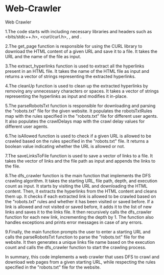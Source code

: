 # Web-Crawler

Web Crawler

1.The code starts with including necessary libraries and headers such as <bits/stdc++.h>, <curl/curl.h>, <regex>, and <chrono>.

2.The get_page function is responsible for using the CURL library to download the HTML content of a given URL and save it to a file. It takes the URL and the name of the file as input.

3.The extract_hyperlinks function is used to extract all the hyperlinks present in an HTML file. It takes the name of the HTML file as input and returns a vector of strings representing the extracted hyperlinks.

4.The cleanUp function is used to clean up the extracted hyperlinks by removing any unnecessary characters or spaces. It takes a vector of strings representing the hyperlinks as input and modifies it in-place.

5.The parseRobotsTxt function is responsible for downloading and parsing the "robots.txt" file for the given website. It populates the robotsTxtRules map with the rules specified in the "robots.txt" file for different user agents. It also populates the crawlDelays map with the crawl delay values for different user agents.

6.The isAllowed function is used to check if a given URL is allowed to be crawled based on the rules specified in the "robots.txt" file. It returns a boolean value indicating whether the URL is allowed or not.

7.The saveLinksToFile function is used to save a vector of links to a file. It takes the vector of links and the file path as input and appends the links to the file.

8.The dfs_crawler function is the main function that implements the DFS crawling algorithm. It takes the starting URL, file path, depth, and execution count as input. It starts by visiting the URL and downloading the HTML content. Then, it extracts the hyperlinks from the HTML content and cleans them up. It checks if each extracted link is allowed to be crawled based on the "robots.txt" rules and whether it has been visited or saved before. If a link is allowed and not visited or saved before, it adds it to the list of new links and saves it to the links file. It then recursively calls the dfs_crawler function for each new link, incrementing the depth by 1. The function also handles exceptions and prints error messages in case of any errors.

9.Finally, the main function prompts the user to enter a starting URL and calls the parseRobotsTxt function to parse the "robots.txt" file for the website. It then generates a unique links file name based on the execution count and calls the dfs_crawler function to start the crawling process.

In summary, this code implements a web crawler that uses DFS to crawl and download web pages from a given starting URL, while respecting the rules specified in the "robots.txt" file for the website.
